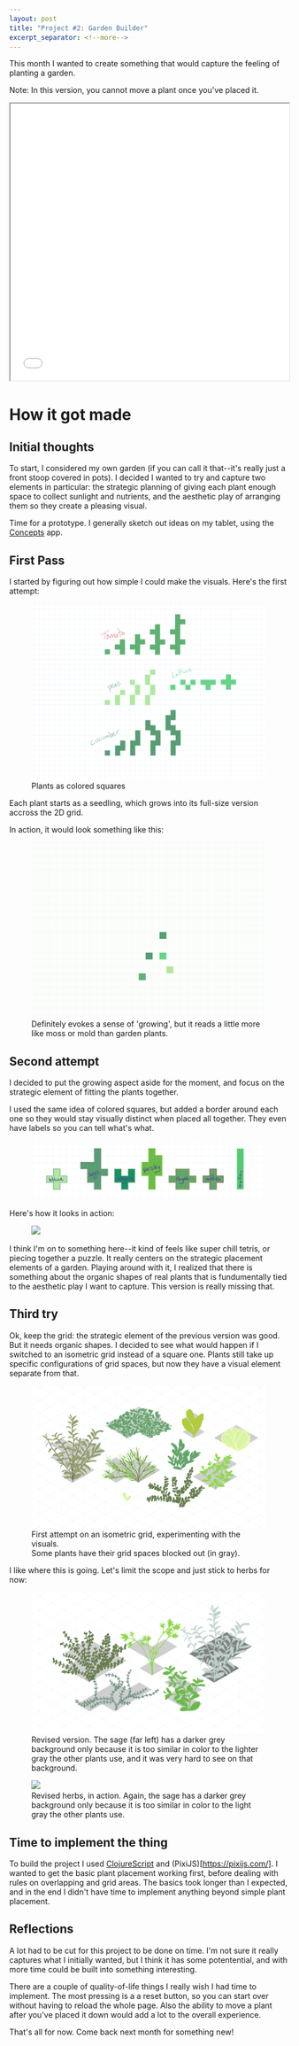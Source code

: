 ```yaml
---
layout: post
title: "Project #2: Garden Builder"
excerpt_separator: <!--more-->
---
```


This month I wanted to create something that would capture the feeling of planting a garden. 

<!--more-->

Note: In this version, you cannot move a plant once you've placed it.

<iframe src="/projects/garden-builder/index.html"
width="100%"
height="500px">
</iframe>

# How it got made

## Initial thoughts

To start, I considered my own garden (if you can call it that--it's really just a front stoop covered in pots). I decided I wanted to try and capture two elements in particular: the strategic planning of giving each plant enough space to collect sunlight and nutrients, and the aesthetic play of arranging them so they create a pleasing visual.

Time for a prototype. I generally sketch out ideas on my tablet, using the [Concepts](https://concepts.app/en/) app.

## First Pass

I started by figuring out how simple I could make the visuals. Here's the first attempt:

<figure>
  <img src="/assets/images/Concept 1 - Redux.png"/>
  <figcaption>Plants as colored squares</figcaption>
</figure>

 Each plant starts as a seedling, which grows into its full-size version accross the 2D grid.

In action, it would look something like this:

<figure>
  <img src="/assets/images/plants-concept-1.gif"/>
  <figcaption>Definitely evokes a sense of 'growing', but it reads a little more like moss or mold than garden plants.</figcaption>
</figure>

## Second attempt

I decided to put the growing aspect aside for the moment, and focus on the strategic element of fitting the plants together.

I used the same idea of colored squares, but added a border around each one so they would stay visually distinct when placed all together. They even have labels so you can tell what's what.

<figure>
  <img src="/assets/images/pants-concept-2-pieces.png"/>
</figure>

Here's how it looks in action:

<figure>
  <img src="/assets/images/plants-concept-2.gif"/>
</figure>

I think I'm on to something here--it kind of feels like super chill tetris, or piecing together a puzzle. It really centers on the strategic placement elements of a garden. Playing around with it, I realized that there is something about the organic shapes of real plants that is fundumentally tied to the aesthetic play I want to capture. This version is really missing that.

## Third try

Ok, keep the grid: the strategic element of the previous version was good. But it needs organic shapes. I decided to see what would happen if I switched to an isometric grid instead of a square one. Plants still take up specific configurations of grid spaces, but now they have a visual element separate from that.

<figure>
  <img src="/assets/images/plants-concept-3-initial.png"/>
  <figcaption>First attempt on an isometric grid, experimenting with the visuals.</figcaption>
  <figcaption>Some plants have their grid spaces blocked out (in gray).</figcaption>
</figure>

I like where this is going. Let's limit the scope and just stick to herbs for now:

<figure>
  <img src="/assets/images/plants-concept-3-final.png"/>
  <figcaption>Revised version. The sage (far left) has a darker grey background only because it is too similar in color to the lighter gray the other plants use, and it was very hard to see on that background.</figcaption>
</figure>

<figure>
  <img src="/assets/images/plants-concept-3.gif"/>
  <figcaption>Revised herbs, in action. Again, the sage has a darker grey background only because it is too similar in color to the light gray the other plants use.</figcaption>
</figure>

## Time to implement the thing

To build the project I used [ClojureScript](https://clojurescript.org/) and (PixiJS)[https://pixijs.com/]. I wanted to get the basic plant placement working first, before dealing with rules on overlapping and grid areas. The basics took longer than I expected, and in the end I didn't have time to implement anything beyond simple plant placement. 

## Reflections

A lot had to be cut for this project to be done on time. I'm not sure it really captures what I initially wanted, but I think it has some potentential, and with more time could be built into something interesting.

There are a couple of quality-of-life things I really wish I had time to implement. The most pressing is a a reset button, so you can start over without having to reload the whole page. Also the ability to move a plant after you've placed it down would add a lot to the overall experience.

That's all for now. Come back next month for something new!